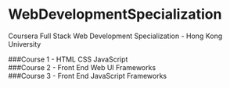 # WebDevelopmentSpecialization
Coursera Full Stack Web Development Specialization - Hong Kong University

###Course 1 - HTML CSS JavaScript  
###Course 2 - Front End Web UI Frameworks  
###Course 3 - Front End JavaScript Frameworks
